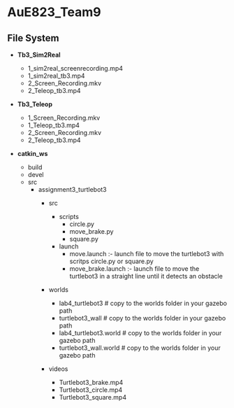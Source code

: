 # AuE823_Team9
## File System
   - **Tb3_Sim2Real**
      - 1_sim2real_screenrecording.mp4
      - 1_sim2real_tb3.mp4
      - 2_Screen_Recording.mkv
      - 2_Teleop_tb3.mp4
   - **Tb3_Teleop**
      - 1_Screen_Recording.mkv
      - 1_Teleop_tb3.mp4
      - 2_Screen_Recording.mkv
      - 2_Teleop_tb3.mp4
      
   - **catkin_ws**
      - build
      - devel
      - src
        - assignment3_turtlebot3
          - src
            - scripts
              - circle.py
              - move_brake.py
              - square.py
            - launch
              - move.launch :- launch file to move the turtlebot3 with scritps circle.py or square.py
              - move_brake.launch :- launch file to move the turtlebot3 in a straight line until it detects an obstacle
          - worlds
              - lab4_turtlebot3   # copy to the worlds folder in your gazebo path
              - turtlebot3_wall   # copy to the worlds folder in your gazebo path
              - lab4_turtlebot3.world   # copy to the worlds folder in your gazebo path
              - turtlebot3_wall.world   # copy to the worlds folder in your gazebo path
          
          - videos
            - Turtlebot3_brake.mp4
            - Turtlebot3_circle.mp4
            - Turtlebot3_square.mp4
